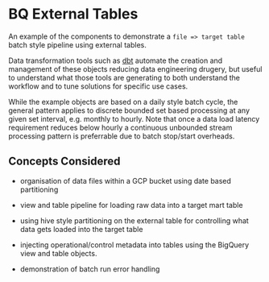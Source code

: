 # BQ External Tables
An example of the components to demonstrate a `file => target table` batch style pipeline using external tables.

Data transformation tools such as [dbt](https://docs.getdbt.com/docs/introduction) automate the creation and 
management of these objects reducing data engineering drugery, but useful to understand what those tools are
generating to both understand the workflow and to tune solutions for specific use cases.

While the example objects are based on a daily style batch cycle, the general pattern applies to discrete bounded set based processing at any given set interval, e.g. monthly to hourly.  Note that
once a data load latency requirement reduces below hourly a continuous unbounded stream processing
pattern is preferrable due to batch stop/start overheads.

## Concepts Considered
* organisation of data files within a GCP bucket using date based partitioning

* view and table pipeline for loading raw data into a target mart table

* using hive style partitioning on the external table for controlling what data gets loaded into the target table

* injecting operational/control metadata into tables using the BigQuery view and table objects.

* demonstration of batch run error handling
